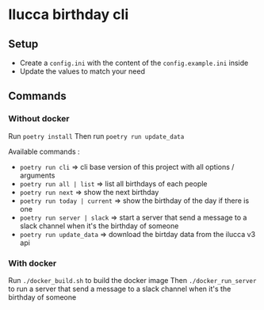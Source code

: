 # Ilucca birthday cli

## Setup

- Create a `config.ini` with the content of the `config.example.ini` inside
- Update the values to match your need

## Commands

### Without docker

Run `poetry install`
Then run `poetry run update_data`

Available commands :

- `poetry run cli` => cli base version of this project with all options / arguments
- `poetry run all | list` => list all birthdays of each people
- `poetry run next` => show the next birthday
- `poetry run today | current` => show the birthday of the day if there is one
- `poetry run server | slack` => start a server that send a message to a slack channel when it's the birthday of someone
- `poetry run update_data` => download the birtday data from the ilucca v3 api

### With docker

Run `./docker_build.sh` to build the docker image
Then `./docker_run_server` to run a server that send a message to a slack channel when it's the birthday of someone
